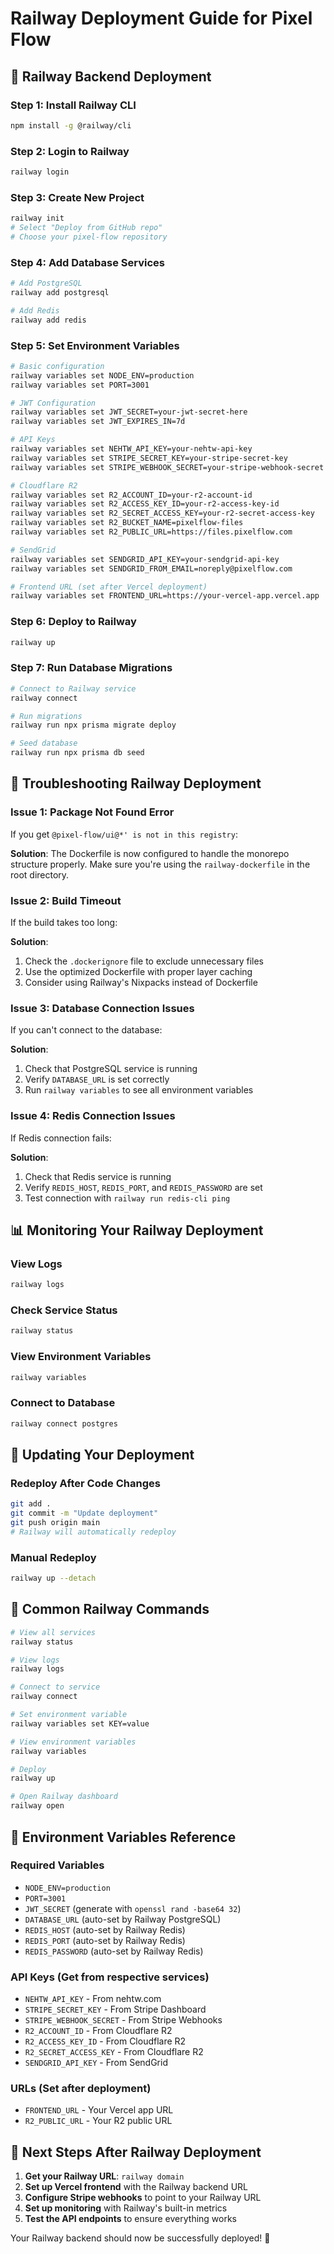 # Railway Deployment Guide for Pixel Flow

## 🚂 **Railway Backend Deployment**

### **Step 1: Install Railway CLI**
```bash
npm install -g @railway/cli
```

### **Step 2: Login to Railway**
```bash
railway login
```

### **Step 3: Create New Project**
```bash
railway init
# Select "Deploy from GitHub repo"
# Choose your pixel-flow repository
```

### **Step 4: Add Database Services**
```bash
# Add PostgreSQL
railway add postgresql

# Add Redis
railway add redis
```

### **Step 5: Set Environment Variables**
```bash
# Basic configuration
railway variables set NODE_ENV=production
railway variables set PORT=3001

# JWT Configuration
railway variables set JWT_SECRET=your-jwt-secret-here
railway variables set JWT_EXPIRES_IN=7d

# API Keys
railway variables set NEHTW_API_KEY=your-nehtw-api-key
railway variables set STRIPE_SECRET_KEY=your-stripe-secret-key
railway variables set STRIPE_WEBHOOK_SECRET=your-stripe-webhook-secret

# Cloudflare R2
railway variables set R2_ACCOUNT_ID=your-r2-account-id
railway variables set R2_ACCESS_KEY_ID=your-r2-access-key-id
railway variables set R2_SECRET_ACCESS_KEY=your-r2-secret-access-key
railway variables set R2_BUCKET_NAME=pixelflow-files
railway variables set R2_PUBLIC_URL=https://files.pixelflow.com

# SendGrid
railway variables set SENDGRID_API_KEY=your-sendgrid-api-key
railway variables set SENDGRID_FROM_EMAIL=noreply@pixelflow.com

# Frontend URL (set after Vercel deployment)
railway variables set FRONTEND_URL=https://your-vercel-app.vercel.app
```

### **Step 6: Deploy to Railway**
```bash
railway up
```

### **Step 7: Run Database Migrations**
```bash
# Connect to Railway service
railway connect

# Run migrations
railway run npx prisma migrate deploy

# Seed database
railway run npx prisma db seed
```

## 🔧 **Troubleshooting Railway Deployment**

### **Issue 1: Package Not Found Error**
If you get `@pixel-flow/ui@*' is not in this registry`:

**Solution**: The Dockerfile is now configured to handle the monorepo structure properly. Make sure you're using the `railway-dockerfile` in the root directory.

### **Issue 2: Build Timeout**
If the build takes too long:

**Solution**: 
1. Check the `.dockerignore` file to exclude unnecessary files
2. Use the optimized Dockerfile with proper layer caching
3. Consider using Railway's Nixpacks instead of Dockerfile

### **Issue 3: Database Connection Issues**
If you can't connect to the database:

**Solution**:
1. Check that PostgreSQL service is running
2. Verify `DATABASE_URL` is set correctly
3. Run `railway variables` to see all environment variables

### **Issue 4: Redis Connection Issues**
If Redis connection fails:

**Solution**:
1. Check that Redis service is running
2. Verify `REDIS_HOST`, `REDIS_PORT`, and `REDIS_PASSWORD` are set
3. Test connection with `railway run redis-cli ping`

## 📊 **Monitoring Your Railway Deployment**

### **View Logs**
```bash
railway logs
```

### **Check Service Status**
```bash
railway status
```

### **View Environment Variables**
```bash
railway variables
```

### **Connect to Database**
```bash
railway connect postgres
```

## 🔄 **Updating Your Deployment**

### **Redeploy After Code Changes**
```bash
git add .
git commit -m "Update deployment"
git push origin main
# Railway will automatically redeploy
```

### **Manual Redeploy**
```bash
railway up --detach
```

## 🚨 **Common Railway Commands**

```bash
# View all services
railway status

# View logs
railway logs

# Connect to service
railway connect

# Set environment variable
railway variables set KEY=value

# View environment variables
railway variables

# Deploy
railway up

# Open Railway dashboard
railway open
```

## 📝 **Environment Variables Reference**

### **Required Variables**
- `NODE_ENV=production`
- `PORT=3001`
- `JWT_SECRET` (generate with `openssl rand -base64 32`)
- `DATABASE_URL` (auto-set by Railway PostgreSQL)
- `REDIS_HOST` (auto-set by Railway Redis)
- `REDIS_PORT` (auto-set by Railway Redis)
- `REDIS_PASSWORD` (auto-set by Railway Redis)

### **API Keys (Get from respective services)**
- `NEHTW_API_KEY` - From nehtw.com
- `STRIPE_SECRET_KEY` - From Stripe Dashboard
- `STRIPE_WEBHOOK_SECRET` - From Stripe Webhooks
- `R2_ACCOUNT_ID` - From Cloudflare R2
- `R2_ACCESS_KEY_ID` - From Cloudflare R2
- `R2_SECRET_ACCESS_KEY` - From Cloudflare R2
- `SENDGRID_API_KEY` - From SendGrid

### **URLs (Set after deployment)**
- `FRONTEND_URL` - Your Vercel app URL
- `R2_PUBLIC_URL` - Your R2 public URL

## 🎯 **Next Steps After Railway Deployment**

1. **Get your Railway URL**: `railway domain`
2. **Set up Vercel frontend** with the Railway backend URL
3. **Configure Stripe webhooks** to point to your Railway URL
4. **Set up monitoring** with Railway's built-in metrics
5. **Test the API endpoints** to ensure everything works

Your Railway backend should now be successfully deployed! 🚀
